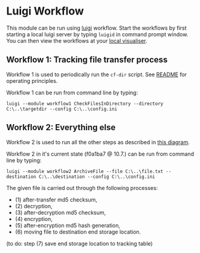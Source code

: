 # Luigi Workflow
This module can be run using [luigi](https://github.com/spotify/luigi) workflow. Start the workflows by first starting a local luigi
server by typing `luigid` in command prompt window. You can then view the workflows at your [local visualiser](http://localhost:8082).

## Workflow 1: Tracking file transfer process
Workflow 1 is used to periodically run the `cf-dir` script. See [README](https://github.com/CSCfi/lega-mirroring/blob/master/README.md)
for operating principles.

Workflow 1 can be run from command line by typing:

`luigi --module workflow1 CheckFilesInDirectory --directory C:\..\targetdir --config C:\..\config.ini`

## Workflow 2: Everything else
Workflow 2 is used to run all the other steps as described in [this diagram](https://github.com/CSCfi/lega-mirroring/blob/master/lega_mirroring/workflows/workflow.png).

Workflow 2 in it's current state (f0a1ba7 @ 10.7.) can be run from command line by typing:

`luigi --module workflow2 ArchiveFile --file C:\..\file.txt --destination C:\..\destination --config C:\..\config.ini`

The given file is carried out through the following processes: 
* (1) after-transfer md5 checksum, 
* (2) decryption, 
* (3) after-decryption md5 checksum, 
* (4) encryption, 
* (5) after-encryption md5 hash generation, 
* (6) moving file to destination end storage location. 

(to do: step (7) save end storage location to tracking table)

